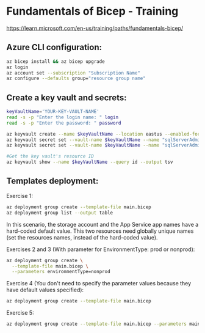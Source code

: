# Fundamentals of Bicep - Training

https://learn.microsoft.com/en-us/training/paths/fundamentals-bicep/

## Azure CLI configuration:

````bash
az bicep install && az bicep upgrade
az login
az account set --subscription "Subscription Name"
az configure --defaults group="resource group name"
````

## Create a key vault and secrets:

````bash
keyVaultName='YOUR-KEY-VAULT-NAME'
read -s -p "Enter the login name: " login
read -s -p "Enter the password: " password

az keyvault create --name $keyVaultName --location eastus --enabled-for-template-deployment true
az keyvault secret set --vault-name $keyVaultName --name "sqlServerAdministratorLogin" --value $login --output none
az keyvault secret set --vault-name $keyVaultName --name "sqlServerAdministratorPassword" --value $password --output none

#Get the key vault's resource ID
az keyvault show --name $keyVaultName --query id --output tsv
````

## Templates deployment:

Exercise 1:

````bash
az deployment group create --template-file main.bicep
az deployment group list --output table
````

In this scenario, the storage account and the App Service app names have a hard-coded default value. This two resources need globally unique names (set the resources names, instead of the hard-coded value).

Exercises 2 and 3 (With parameter for EnvironmentType: prod or nonprod):

````bash
az deployment group create \
  --template-file main.bicep \
  --parameters environmentType=nonprod
````

Exercise 4 (You don't need to specify the parameter values because they have default values specified):

````bash
az deployment group create --template-file main.bicep
````
Exercise 5:

````bash
az deployment group create --template-file main.bicep --parameters main.parameters.dev.json
````
